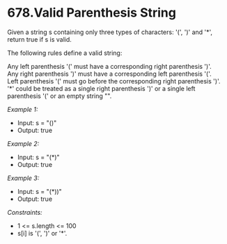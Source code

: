 # 678.Valid Parenthesis String

Given a string s containing only three types of characters: '(', ')' and '*', return true if s is valid.

The following rules define a valid string:

Any left parenthesis '(' must have a corresponding right parenthesis ')'.\
Any right parenthesis ')' must have a corresponding left parenthesis '('.\
Left parenthesis '(' must go before the corresponding right parenthesis ')'.\
'*' could be treated as a single right parenthesis ')' or a single left parenthesis '(' or an empty string "".
 

*Example 1:*

- Input: s = "()"
- Output: true

*Example 2:*

- Input: s = "(*)"
- Output: true

*Example 3:*

- Input: s = "(*))"
- Output: true
 
*Constraints:*

- 1 <= s.length <= 100
- s[i] is '(', ')' or '*'.
